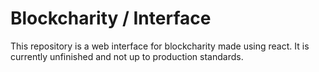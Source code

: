 # Blockcharity / Interface

This repository is a web interface for blockcharity made using react. It is currently unfinished and not up to production standards.
